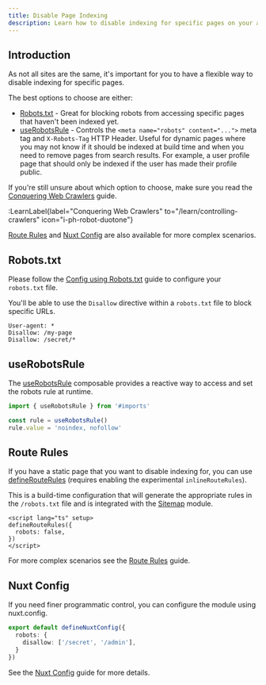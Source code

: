 ```yaml
---
title: Disable Page Indexing
description: Learn how to disable indexing for specific pages on your app.
---
```


## Introduction

As not all sites are the same, it's important for you to have a flexible way to disable indexing for specific pages.

The best options to choose are either:
- [Robots.txt](#robotstxt) - Great for blocking robots from accessing specific pages that haven't been indexed yet.
- [useRobotsRule](#userobotsrule) - Controls the `<meta name="robots" content="...">` meta tag and `X-Robots-Tag` HTTP Header. Useful for dynamic pages where you may not know if it should be indexed at build time and when you need to remove pages from search results. For example, a user profile page that should only be indexed if the user has made their profile public.

If you're still unsure about which option to choose, make sure you read the [Conquering Web Crawlers](/learn/conquering-crawlers) guide.

:LearnLabel{label="Conquering Web Crawlers" to="/learn/controlling-crawlers" icon="i-ph-robot-duotone"}

[Route Rules](#route-rules) and [Nuxt Config](#nuxt-config) are also available for more complex scenarios.

## Robots.txt

Please follow the [Config using Robots.txt](/docs/robots/guides/robots-txt) guide to configure your `robots.txt` file.

You'll be able to use the `Disallow` directive within a `robots.txt` file to block specific URLs.

```robots-txt [public/_robots.txt]
User-agent: *
Disallow: /my-page
Disallow: /secret/*
```

## useRobotsRule

The [useRobotsRule](/docs/robots/api/use-robots-rule) composable provides a reactive way to access and set the robots rule at runtime.

```ts
import { useRobotsRule } from '#imports'

const rule = useRobotsRule()
rule.value = 'noindex, nofollow'
```

## Route Rules

If you have a static page that you want to disable indexing for, you can use [defineRouteRules](https://nuxt.com/docs/api/utils/define-route-rules) (requires enabling the experimental `inlineRouteRules`).

This is a build-time configuration that will generate the appropriate rules in the `/robots.txt` file and is integrated with the [Sitemap](/docs/sitemap/guides/robots) module.

```vue [pages/about.vue]
<script lang="ts" setup>
defineRouteRules({
  robots: false,
})
</script>
```

For more complex scenarios see the [Route Rules](/docs/robots/guides/route-rules) guide.

## Nuxt Config

If you need finer programmatic control, you can configure the module using nuxt.config.

```ts [nuxt.config.ts]
export default defineNuxtConfig({
  robots: {
    disallow: ['/secret', '/admin'],
  }
})
```

See the [Nuxt Config](/docs/robots/guides/nuxt-config) guide for more details.
